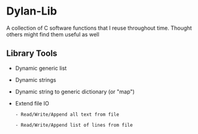 # Dylan-Lib
A collection of C software functions that I reuse throughout time. Thought others might find them useful as well

## Library Tools
 - Dynamic generic list
 - Dynamic strings
 - Dynamic string to generic dictionary (or "map")
 - Extend file IO

       - Read/Write/Append all text from file
       
       - Read/Write/Append list of lines from file
